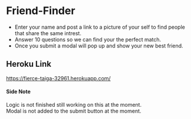 # Friend-Finder
* Enter your name and post a link to a picture of your self to find people that share the same intrest.
* Answer 10 questions so we can find your the perfect match.
* Once you submit a modal will pop up and show your new best friend.

<h2>Heroku Link</h2>

https://fierce-taiga-32961.herokuapp.com/

<h4>Side Note</h4> 
 Logic is not finished still working on this at the moment.
 <br>
 Modal is not added to the submit button at the moment.



